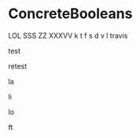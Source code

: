 ConcreteBooleans
================
LOL
SSS
ZZ
XXXVV
k
t
f
s
d
v
l
travis

test

retest

la

li

lo

ft
